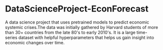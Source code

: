 # DataScienceProject-EconForecast
A data science project that uses pretrained models to predict economic systemic crises.The data was initially gathered by Harvard students of more than 30+ countries from the late 80's to early 2010's. It is a large time-series dataset with helpful hyperparameters that helps us gain insight into economic changes over time.
